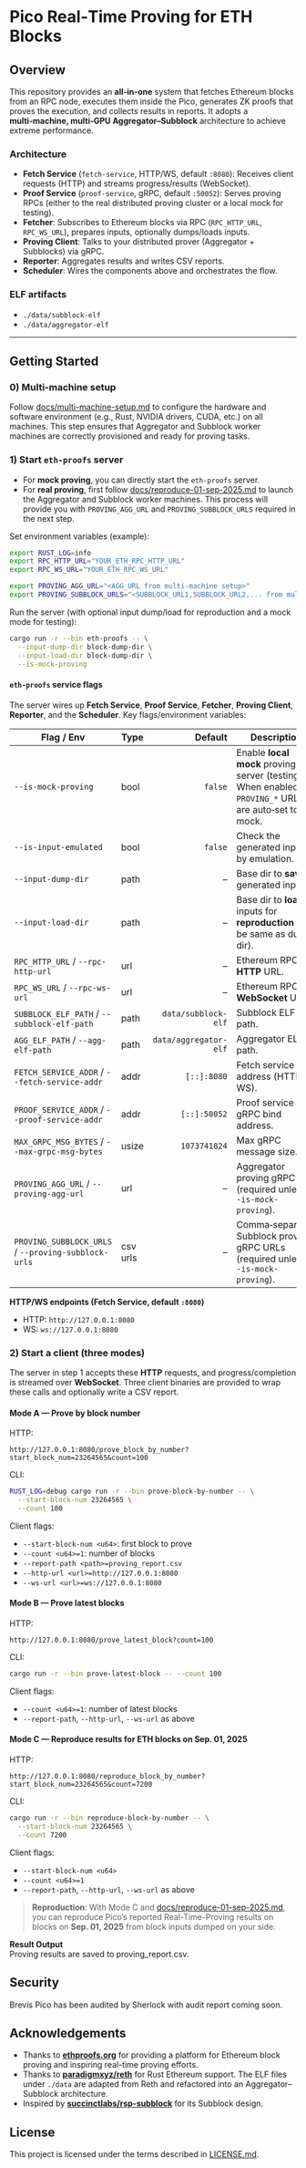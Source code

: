 # Pico Real‑Time Proving for ETH Blocks

## Overview

This repository provides an **all‑in‑one** system that fetches Ethereum blocks from an RPC node, executes them inside the Pico, generates ZK proofs that proves the execution, and collects results in reports. It adopts a **multi‑machine, multi‑GPU Aggregator–Subblock** architecture to achieve extreme performance.

### Architecture

- **Fetch Service** (`fetch-service`, HTTP/WS, default `:8080`): Receives client requests (HTTP) and streams progress/results (WebSocket).
- **Proof Service** (`proof-service`, gRPC, default `:50052`): Serves proving RPCs (either to the real distributed proving cluster or a local mock for testing).
- **Fetcher**: Subscribes to Ethereum blocks via RPC (`RPC_HTTP_URL`, `RPC_WS_URL`), prepares inputs, optionally dumps/loads inputs.
- **Proving Client**: Talks to your distributed prover (Aggregator + Subblocks) via gRPC.
- **Reporter**: Aggregates results and writes CSV reports.
- **Scheduler**: Wires the components above and orchestrates the flow.

### ELF artifacts
- `./data/subblock-elf`
- `./data/aggregator-elf`

---

## Getting Started

### 0) Multi‑machine setup
Follow [docs/multi-machine-setup.md](./docs/multi-machine-setup.md) to configure the hardware and software environment (e.g., Rust, NVIDIA drivers, CUDA, etc.) on all machines. This step ensures that Aggregator and Subblock worker machines are correctly provisioned and ready for proving tasks.

### 1) Start `eth-proofs` server

* For **mock proving**, you can directly start the `eth-proofs` server.
* For **real proving**, first follow [docs/reproduce-01-sep-2025.md](./docs/reproduce-01-sep-2025.md) to launch the Aggregator and Subblock worker machines.
  This process will provide you with `PROVING_AGG_URL` and `PROVING_SUBBLOCK_URLS` required in the next step.

Set environment variables (example):

```bash
export RUST_LOG=info
export RPC_HTTP_URL="YOUR_ETH_RPC_HTTP_URL"
export RPC_WS_URL="YOUR_ETH_RPC_WS_URL"

export PROVING_AGG_URL="<AGG_URL from multi-machine setup>"
export PROVING_SUBBLOCK_URLS="<SUBBLOCK_URL1,SUBBLOCK_URL2,... from multi-machine setup>"
```

Run the server (with optional input dump/load for reproduction and a mock mode for testing):

```bash
cargo run -r --bin eth-proofs -- \
  --input-dump-dir block-dump-dir \
  --input-load-dir block-dump-dir \
  --is-mock-proving
```

#### `eth-proofs` service flags
The server wires up **Fetch Service**, **Proof Service**, **Fetcher**, **Proving Client**, **Reporter**, and the **Scheduler**. Key flags/environment variables:

| Flag / Env | Type | Default | Description |
|---|---|---:|---|
| `--is-mock-proving` | bool | `false` | Enable **local mock** proving server (testing). When enabled, `PROVING_*` URLs are auto‑set to the mock. |
| `--is-input-emulated` | bool | `false` | Check the generated inputs by emulation. |
| `--input-dump-dir` | path | – | Base dir to **save** generated inputs. |
| `--input-load-dir` | path | – | Base dir to **load** inputs for **reproduction** (can be same as dump dir). |
| `RPC_HTTP_URL` / `--rpc-http-url` | url | – | Ethereum RPC **HTTP** URL. |
| `RPC_WS_URL` / `--rpc-ws-url` | url | – | Ethereum RPC **WebSocket** URL. |
| `SUBBLOCK_ELF_PATH` / `--subblock-elf-path` | path | `data/subblock-elf` | Subblock ELF path. |
| `AGG_ELF_PATH` / `--agg-elf-path` | path | `data/aggregator-elf` | Aggregator ELF path. |
| `FETCH_SERVICE_ADDR` / `--fetch-service-addr` | addr | `[::]:8080` | Fetch service bind address (HTTP + WS). |
| `PROOF_SERVICE_ADDR` / `--proof-service-addr` | addr | `[::]:50052` | Proof service gRPC bind address. |
| `MAX_GRPC_MSG_BYTES` / `--max-grpc-msg-bytes` | usize | `1073741824` | Max gRPC message size. |
| `PROVING_AGG_URL` / `--proving-agg-url` | url | – | Aggregator proving gRPC URL (required unless `--is-mock-proving`). |
| `PROVING_SUBBLOCK_URLS` / `--proving-subblock-urls` | csv urls | – | Comma‑separated Subblock proving gRPC URLs (required unless `--is-mock-proving`). |

**HTTP/WS endpoints (Fetch Service, default `:8080`)**
- HTTP: `http://127.0.0.1:8080`
- WS:   `ws://127.0.0.1:8080`

### 2) Start a client (three modes)
The server in step 1 accepts these **HTTP** requests, and progress/completion is streamed over **WebSocket**. Three client binaries are provided to wrap these calls and optionally write a CSV report.

#### Mode A — Prove by block number
HTTP:
```
http://127.0.0.1:8080/prove_block_by_number?start_block_num=23264565&count=100
```
CLI:
```bash
RUST_LOG=debug cargo run -r --bin prove-block-by-number -- \
  --start-block-num 23264565 \
  --count 100
```
Client flags:
- `--start-block-num <u64>`: first block to prove
- `--count <u64>=1`: number of blocks
- `--report-path <path>=proving_report.csv`
- `--http-url <url>=http://127.0.0.1:8080`
- `--ws-url <url>=ws://127.0.0.1:8080`

#### Mode B — Prove latest blocks
HTTP:
```
http://127.0.0.1:8080/prove_latest_block?count=100
```
CLI:
```bash
cargo run -r --bin prove-latest-block -- --count 100
```
Client flags:
- `--count <u64>=1`: number of latest blocks
- `--report-path`, `--http-url`, `--ws-url` as above

#### Mode C — Reproduce results for ETH blocks on Sep. 01, 2025
HTTP:
```
http://127.0.0.1:8080/reproduce_block_by_number?start_block_num=23264565&count=7200
```
CLI:
```bash
cargo run -r --bin reproduce-block-by-number -- \
  --start-block-num 23264565 \
  --count 7200
```
Client flags:
- `--start-block-num <u64>`
- `--count <u64>=1`
- `--report-path`, `--http-url`, `--ws-url` as above

> **Reproduction**: With Mode C and [docs/reproduce-01-sep-2025.md](./docs/reproduce-01-sep-2025.md), you can reproduce Pico’s reported Real-Time-Proving results on blocks on **Sep. 01, 2025** from block inputs dumped on your side.

**Result Output**  
Proving results are saved to proving_report.csv.


## Security

Brevis Pico has been audited by Sherlock with audit report coming soon.


## Acknowledgements

- Thanks to **[ethproofs.org](https://ethproofs.org/)** for providing a platform for Ethereum block proving and inspiring real-time proving efforts.  
- Thanks to **[paradigmxyz/reth](https://github.com/paradigmxyz/reth)** for Rust Ethereum support. The ELF files under `./data` are adapted from Reth and refactored into an Aggregator–Subblock architecture.
- Inspired by **[succinctlabs/rsp-subblock](https://github.com/succinctlabs/rsp-subblock)** for its Subblock design.


## License

This project is licensed under the terms described in [LICENSE.md](LICENSE.md).
